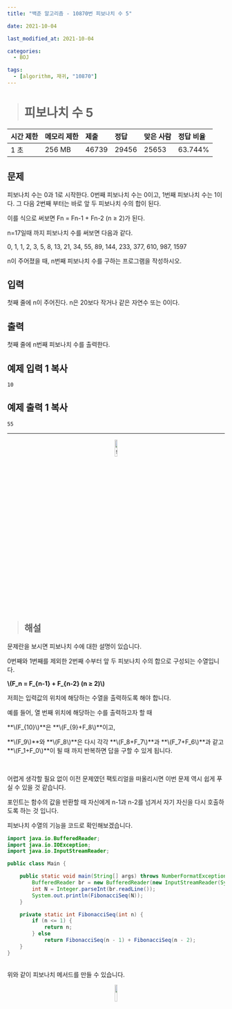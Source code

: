 ```yaml
---
title: "백준 알고리즘 - 10870번 피보나치 수 5"

date: 2021-10-04

last_modified_at: 2021-10-04

categories:
  - BOJ

tags:
  - [algorithm, 재귀, "10870"]
---
```


> # 피보나치 수 5 

| 시간 제한 | 메모리 제한 | 제출  | 정답  | 맞은 사람 | 정답 비율 |
| :-------- | :---------- | :---- | :---- | :-------- | :-------- |
| 1 초      | 256 MB      | 46739 | 29456 | 25653     | 63.744%   |

## 문제

피보나치 수는 0과 1로 시작한다. 0번째 피보나치 수는 0이고, 1번째 피보나치 수는 1이다. 그 다음 2번째 부터는 바로 앞 두 피보나치 수의 합이 된다.

이를 식으로 써보면 Fn = Fn-1 + Fn-2 (n ≥ 2)가 된다.

n=17일때 까지 피보나치 수를 써보면 다음과 같다.

0, 1, 1, 2, 3, 5, 8, 13, 21, 34, 55, 89, 144, 233, 377, 610, 987, 1597

n이 주어졌을 때, n번째 피보나치 수를 구하는 프로그램을 작성하시오.

## 입력

첫째 줄에 n이 주어진다. n은 20보다 작거나 같은 자연수 또는 0이다.

## 출력

첫째 줄에 n번째 피보나치 수를 출력한다.

## 예제 입력 1 복사

```
10
```

## 예제 출력 1 복사

```
55
```

---



<p align="center"><img src="https://user-images.githubusercontent.com/70495425/131687801-2b295fb7-6e22-4e70-a1ef-a7dc85b96796.png" alt="sun cloud" height="10%" width="10%" /></p>

> ## 해설

문제란을 보시면 피보나치 수에 대한 설명이 있습니다.

0번째와 1번째를 제외한 2번째 수부터 앞 두 피보나치 수의 합으로 구성되는 수열입니다.

**\\(F_n = F_{n-1} + F_{n-2} (n ≥ 2)\\)**

저희는 입력값의 위치에 해당하는 수열을 출력하도록 해야 합니다.<br>

예를 들어, 열 번째 위치에 해당하는 수를 출력하고자 할 때 

**\\(F_{10}\\)**은 **\\(F_{9}+F_8\\)**이고,

**\\(F_9\\)**와 **\\(F_8\\)**은 다시 각각 **\\(F_8+F_7\\)**과 **\\(F_7+F_6\\)**과 같고 **\\(F_1+F_0\\)**이 될 때 까지 반복하면 답을 구할 수 있게 됩니다.

<br>

어렵게 생각할 필요 없이 이전 문제였던 팩토리얼을 떠올리시면 이번 문제 역시 쉽게 푸실 수 있을 것 같습니다.

포인트는 함수의 값을 반환할 때 자신에게 n-1과 n-2를 넘겨서 자기 자신을 다시 호출하도록 하는 것 입니다.





피보나치 수열의 기능을 코드로 확인해보겠습니다.<br>

```java
import java.io.BufferedReader;
import java.io.IOException;
import java.io.InputStreamReader;

public class Main {

    public static void main(String[] args) throws NumberFormatException, IOException {
        BufferedReader br = new BufferedReader(new InputStreamReader(System.in));
        int N = Integer.parseInt(br.readLine());
        System.out.println(FibonacciSeq(N));
    }

    private static int FibonacciSeq(int n) {
        if (n <= 1) {
            return n;
        } else
            return FibonacciSeq(n - 1) + FibonacciSeq(n - 2);
    }
}

```

<br>위와 같이 피보나치 메서드를 만들 수 있습니다.<br>

<p align="center"><img src="https://user-images.githubusercontent.com/70495425/131689647-b4d2206e-7ec4-4f7f-a734-6c3bf77c80c3.png" height="10%" width="10%"></p>
